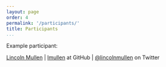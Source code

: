 ```yaml
---
layout: page
order: 4
permalink: '/participants/'
title: Participants
...
```


Example participant:

[Lincoln Mullen](http://lincolnmullen.com) | 
[lmullen](https://github.com/lmullen) at GitHub | 
[@lincolnmullen](https://twitter.com/lincolnmullen) on Twitter
